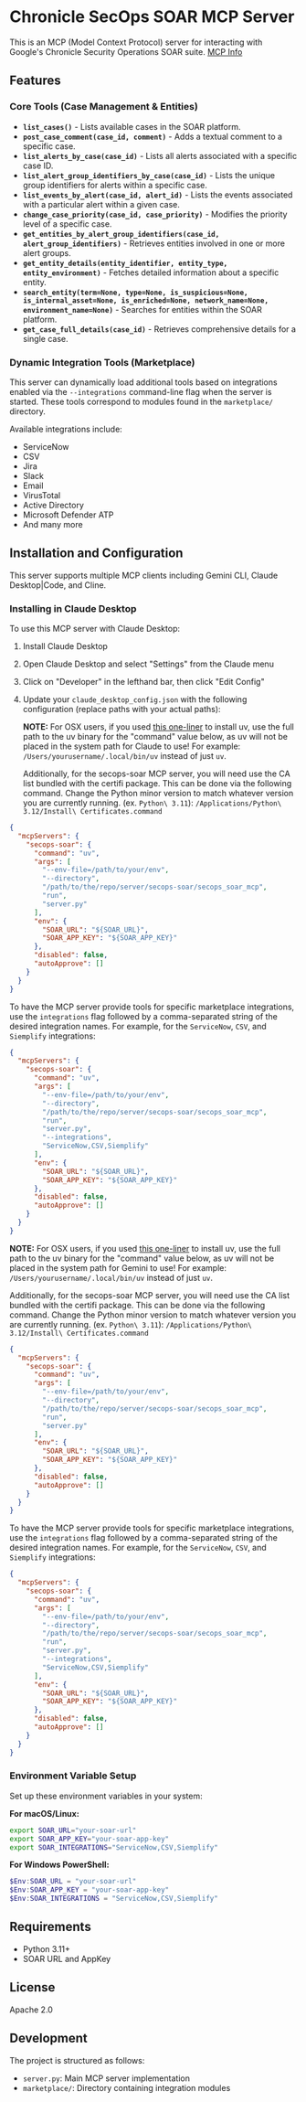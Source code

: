 # Chronicle SecOps SOAR MCP Server

This is an MCP (Model Context Protocol) server for interacting with Google's
Chronicle Security Operations SOAR suite.
[MCP Info](https://modelcontextprotocol.io/introduction)

## Features

### Core Tools (Case Management & Entities)

- **`list_cases()`** - Lists available cases in the SOAR platform.
- **`post_case_comment(case_id, comment)`** - Adds a textual comment to a specific case.
- **`list_alerts_by_case(case_id)`** - Lists all alerts associated with a specific case ID.
- **`list_alert_group_identifiers_by_case(case_id)`** - Lists the unique group identifiers for alerts within a specific case.
- **`list_events_by_alert(case_id, alert_id)`** - Lists the events associated with a particular alert within a given case.
- **`change_case_priority(case_id, case_priority)`** - Modifies the priority level of a specific case.
- **`get_entities_by_alert_group_identifiers(case_id, alert_group_identifiers)`** - Retrieves entities involved in one or more alert groups.
- **`get_entity_details(entity_identifier, entity_type, entity_environment)`** - Fetches detailed information about a specific entity.
- **`search_entity(term=None, type=None, is_suspicious=None, is_internal_asset=None, is_enriched=None, network_name=None, environment_name=None)`** - Searches for entities within the SOAR platform.
- **`get_case_full_details(case_id)`** - Retrieves comprehensive details for a single case.

### Dynamic Integration Tools (Marketplace)

This server can dynamically load additional tools based on integrations enabled via the `--integrations` command-line flag when the server is started. These tools correspond to modules found in the `marketplace/` directory.

Available integrations include:
- ServiceNow
- CSV
- Jira
- Slack
- Email
- VirusTotal
- Active Directory
- Microsoft Defender ATP
- And many more

## Installation and Configuration

This server supports multiple MCP clients including Gemini CLI, Claude Desktop|Code, and Cline.

### Installing in Claude Desktop

To use this MCP server with Claude Desktop:

1.  Install Claude Desktop

2.  Open Claude Desktop and select "Settings" from the Claude menu

3.  Click on "Developer" in the lefthand bar, then click "Edit Config"

4.  Update your `claude_desktop_config.json` with the following configuration
    (replace paths with your actual paths):

    **NOTE:** For OSX users, if you used [this one-liner](https://docs.astral.sh/uv/getting-started/installation/#standalone-installer) to install uv, use the full path to the uv binary for the "command" value below, as uv will not be placed in the system path for Claude to use! For example: `/Users/yourusername/.local/bin/uv` instead of just `uv`.

    Additionally, for the secops-soar MCP server, you will need use the CA list bundled with the certifi package. This can be done via the following command. Change the Python minor version to match whatever version you are currently running. (ex. `Python\ 3.11`):
    `/Applications/Python\ 3.12/Install\ Certificates.command`

```json
{
  "mcpServers": {
    "secops-soar": {
      "command": "uv",
      "args": [
        "--env-file=/path/to/your/env",
        "--directory",
        "/path/to/the/repo/server/secops-soar/secops_soar_mcp",
        "run",
        "server.py"
      ],
      "env": {
        "SOAR_URL": "${SOAR_URL}",
        "SOAR_APP_KEY": "${SOAR_APP_KEY}"
      },
      "disabled": false,
      "autoApprove": []
    }
  }
}
```

To have the MCP server provide tools for specific marketplace integrations, use the `integrations` flag followed by a comma-separated string of the desired integration names. For example, for the `ServiceNow`, `CSV`, and `Siemplify` integrations:
```json
{
  "mcpServers": {
    "secops-soar": {
      "command": "uv",
      "args": [
        "--env-file=/path/to/your/env",
        "--directory",
        "/path/to/the/repo/server/secops-soar/secops_soar_mcp",
        "run",
        "server.py",
        "--integrations",
        "ServiceNow,CSV,Siemplify"
      ],
      "env": {
        "SOAR_URL": "${SOAR_URL}",
        "SOAR_APP_KEY": "${SOAR_APP_KEY}"
      },
      "disabled": false,
      "autoApprove": []
    }
  }
}
```


**NOTE:** For OSX users, if you used [this one-liner](https://docs.astral.sh/uv/getting-started/installation/#standalone-installer) to install uv, use the full path to the uv binary for the "command" value below, as uv will not be placed in the system path for Gemini to use! For example: `/Users/yourusername/.local/bin/uv` instead of just `uv`.

Additionally, for the secops-soar MCP server, you will need use the CA list bundled with the certifi package. This can be done via the following command. Change the Python minor version to match whatever version you are currently running. (ex. `Python\ 3.11`):
`/Applications/Python\ 3.12/Install\ Certificates.command`

```json
{
  "mcpServers": {
    "secops-soar": {
      "command": "uv",
      "args": [
        "--env-file=/path/to/your/env",
        "--directory",
        "/path/to/the/repo/server/secops-soar/secops_soar_mcp",
        "run",
        "server.py"
      ],
      "env": {
        "SOAR_URL": "${SOAR_URL}",
        "SOAR_APP_KEY": "${SOAR_APP_KEY}"
      },
      "disabled": false,
      "autoApprove": []
    }
  }
}
```

To have the MCP server provide tools for specific marketplace integrations, use the `integrations` flag followed by a comma-separated string of the desired integration names. For example, for the `ServiceNow`, `CSV`, and `Siemplify` integrations:
```json
{
  "mcpServers": {
    "secops-soar": {
      "command": "uv",
      "args": [
        "--env-file=/path/to/your/env",
        "--directory",
        "/path/to/the/repo/server/secops-soar/secops_soar_mcp",
        "run",
        "server.py",
        "--integrations",
        "ServiceNow,CSV,Siemplify"
      ],
      "env": {
        "SOAR_URL": "${SOAR_URL}",
        "SOAR_APP_KEY": "${SOAR_APP_KEY}"
      },
      "disabled": false,
      "autoApprove": []
    }
  }
}
```

### Environment Variable Setup

Set up these environment variables in your system:

**For macOS/Linux:**
```bash
export SOAR_URL="your-soar-url"
export SOAR_APP_KEY="your-soar-app-key"
export SOAR_INTEGRATIONS="ServiceNow,CSV,Siemplify"
```

**For Windows PowerShell:**
```powershell
$Env:SOAR_URL = "your-soar-url"
$Env:SOAR_APP_KEY = "your-soar-app-key"
$Env:SOAR_INTEGRATIONS = "ServiceNow,CSV,Siemplify"
```

## Requirements

-   Python 3.11+
-   SOAR URL and AppKey

## License

Apache 2.0

## Development

The project is structured as follows:

-   `server.py`: Main MCP server implementation
-   `marketplace/`: Directory containing integration modules
